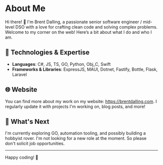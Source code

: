 # About Me

Hi there! 👋 I'm Brent Dalling, a passionate senior software engineer / mid-level DSO with a love for crafting clean code and solving complex problems. Welcome to my corner on the web! Here’s a bit about what I do and who I am.

## 🔧 Technologies & Expertise

- **Languages**: C#, JS, TS, GO, Python, Obj_C, Swift
- **Frameworks & Libraries**: ExpressJS, MAUI, Dotnet, Fastify, Bottle, Flask, Laravel

## 🌐 Website

You can find more about my work on my website: https://brentdalling.com. I regularly update it with projects I'm working on, blog posts, and more!

## 🌱 What's Next

I'm currently exploring GO, automation tooling, and possibly building a hobbyist rover. I'm not looking for a new role at the moment. So please don't solicit job opportunities. 

---

Happy coding! 🚀
